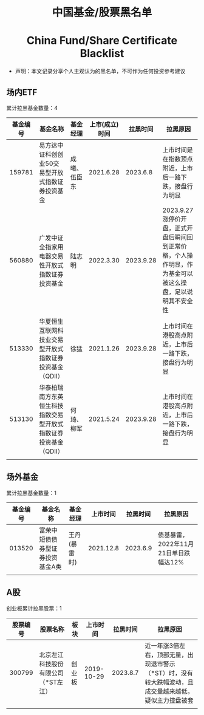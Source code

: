 <div align="center"><h1>中国基金/股票黑名单</h1>
<h1>China Fund/Share Certificate Blacklist</h1>
</div>

- 声明：本文记录分享个人主观认为的黑名单，不可作为任何投资参考建议

## 场内ETF

累计拉黑基金数量：4

| 基金编号 | 基金名称                                  | 基金经理     | 上市(成立)时间  | 拉黑时间 | 拉黑原因                                           |
| ------ | -------------------------------------------- | ------------ | --------- | --------- | -------------------------------------------------- |
| 159781 | 易方达中证科创创业50交易型开放式指数证券投资基金 | 成曦、伍臣东 | 2021.6.28 | 2023.6.8 | 上市时间是在指数顶点附近，上市后一路下跌，接盘行为明显 |
| 560880 | 广发中证全指家用电器交易性开放式指数证券投资基金 | 陆志明  | 2022.3.30 | 2023.9.28 | 2023.9.27涨停价开盘，正式开盘后瞬间回到正常价格，个人操作明显，作为基金可以被这么操盘，足以说明其不安全性 |
| 513330 | 华夏恒生互联网科技业交易型开放式指数证券投资基金（QDII） | 徐猛  | 2021.1.26 | 2023.9.28 | 上市时间在港股高点附近，上市后一路下跌，接盘行为明显 |
| 513130 | 华泰柏瑞南方东英恒生科技指数交易型开放式指数证券投资基金（QDII） | 何琦、柳军  | 2021.5.24 | 2023.9.28 | 上市时间在港股高点附近，上市后一路下跌，接盘行为明显 |
|   |   |    |   |   |   |

## 场外基金

累计拉黑基金数量：1

| 基金编号 | 基金名称                                         | 基金经理     | 上市时间  | 拉黑时间 | 拉黑原因                                           |
| -------- | ------------------------------------ | ------------ | --------- | --------- | -------------------------------------------------- |
| 013520   | 富荣中短债债券型证券投资基金A类 | 王丹(暴雷时) | 2021.12.8 | 2023.6.9 | 债基暴雷，2022年11月21日单日跌幅达12% |
|          |                                                  |              |           |          |          

## A股

创业板累计拉黑股票：1


| 股票编号 | 股票名称                                         |   板块   | 上市时间  | 拉黑时间 | 拉黑原因                                           |
| -------- | ------------------------------------ | ------------ | --------- | --------- | -------------------------------------------------- |
| 300799   | 北京左江科技股份有限公司（*ST左江） | 创业板 | 2019-10-29 | 2023.8.7 | 近一年涨3倍左右，顶部无量，出现退市警示（*ST）时，没有较大跌幅波动，且成交量越来越低，疑似主力控盘被套 |
|          |                                                  |              |           |          |          
